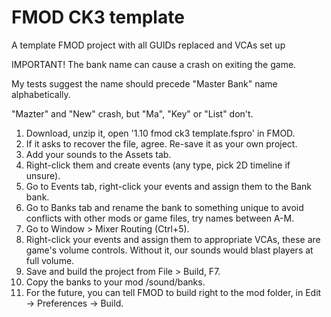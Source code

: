 # FMOD CK3 template
A template FMOD project with all GUIDs replaced and VCAs set up

IMPORTANT! The bank name can cause a crash on exiting the game.

My tests suggest the name should precede "Master Bank" name alphabetically.

"Mazter" and "New" crash, but "Ma", "Key" or "List" don't.

1. Download, unzip it, open '1.10 fmod ck3 template.fspro' in FMOD.
2. If it asks to recover the file, agree. Re-save it as your own project.
3. Add your sounds to the Assets tab.
4. Right-click them and create events (any type, pick 2D timeline if unsure).
5. Go to Events tab, right-click your events and assign them to the Bank bank.
6. Go to Banks tab and rename the bank to something unique to avoid conflicts with other mods or game files, try names between A-M.
7. Go to Window > Mixer Routing (Ctrl+5).
8. Right-click your events and assign them to appropriate VCAs, these are game's volume controls. Without it, our sounds would blast players at full volume.
9. Save and build the project from File > Build, F7.
10. Copy the banks to your mod /sound/banks.
11. For the future, you can tell FMOD to build right to the mod folder, in Edit -> Preferences -> Build.

